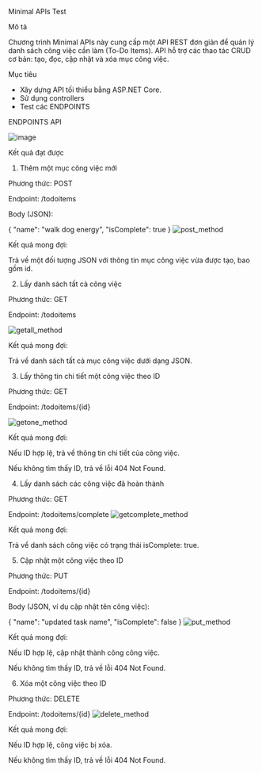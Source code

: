 Minimal APIs Test

Mô tả

Chương trình Minimal APIs này cung cấp một API REST đơn giản để quản lý danh sách công việc cần làm (To-Do Items). API hỗ trợ các thao tác CRUD cơ bản: tạo, đọc, cập nhật và xóa mục công việc.

Mục tiêu 
- Xây dựng API tối thiểu bằng ASP.NET Core.
- Sử dụng controllers
- Test các ENDPOINTS

ENDPOINTS API

 ![image](https://github.com/user-attachments/assets/3a893e93-c4f4-4a5e-b01e-64747a2f7386)


Kết quả đạt được

1. Thêm một mục công việc mới

Phương thức: POST

Endpoint: /todoitems

Body (JSON):

{
  "name": "walk dog energy",
  "isComplete": true
}
![post_method](https://github.com/user-attachments/assets/075845c9-8bd4-4370-a422-f08e2c29041e)

Kết quả mong đợi:

Trả về một đối tượng JSON với thông tin mục công việc vừa được tạo, bao gồm id.

2. Lấy danh sách tất cả công việc

Phương thức: GET

Endpoint: /todoitems

![getall_method](https://github.com/user-attachments/assets/eeccddf9-d74d-48aa-b484-dbe5001b8420)


Kết quả mong đợi:

Trả về danh sách tất cả mục công việc dưới dạng JSON.

3. Lấy thông tin chi tiết một công việc theo ID

Phương thức: GET

Endpoint: /todoitems/{id}

![getone_method](https://github.com/user-attachments/assets/3a4ac9f5-d1a6-48fb-bc32-ddf66a85d18b)


Kết quả mong đợi:

Nếu ID hợp lệ, trả về thông tin chi tiết của công việc.

Nếu không tìm thấy ID, trả về lỗi 404 Not Found.

4. Lấy danh sách các công việc đã hoàn thành

Phương thức: GET

Endpoint: /todoitems/complete
![getcomplete_method](https://github.com/user-attachments/assets/9f099b48-ceb2-43f3-ad69-bd6a537287d0)

Kết quả mong đợi:

Trả về danh sách công việc có trạng thái isComplete: true.

5. Cập nhật một công việc theo ID

Phương thức: PUT

Endpoint: /todoitems/{id}

Body (JSON, ví dụ cập nhật tên công việc):

{
  "name": "updated task name",
  "isComplete": false
}
![put_method](https://github.com/user-attachments/assets/897140d8-2d10-4abd-ac3e-e71a4ae78b39)

Kết quả mong đợi:

Nếu ID hợp lệ, cập nhật thành công công việc.

Nếu không tìm thấy ID, trả về lỗi 404 Not Found.

6. Xóa một công việc theo ID

Phương thức: DELETE

Endpoint: /todoitems/{id}
![delete_method](https://github.com/user-attachments/assets/d03cab74-c74f-43d1-92fa-08efc6d84ad0)

Kết quả mong đợi:

Nếu ID hợp lệ, công việc bị xóa.

Nếu không tìm thấy ID, trả về lỗi 404 Not Found.

